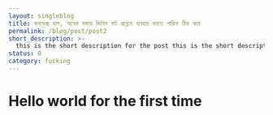 ```yaml
---
layout: singleblog
title: কনভেক্স হাল, অনেক মজার জিনিস বাট প্রব্লেমে ব্যবহার করতে পারিনা ঠিক করে
permalink: /blog/post/post2
short_description: >- 
  this is the short description for the post this is the short description for the post this is the short description for the post this is the short description for the post this is the short description for the post this is the short description for the post this is the short description for the post this is the short description for the post this is the short description for the post this is the short description for the post
status: 0
category: fucking
---
```


# Hello world for the first time
